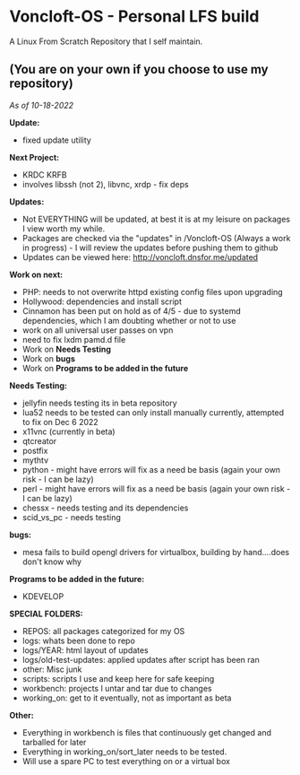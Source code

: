# Voncloft-OS - Personal LFS build

A Linux From Scratch Repository that I self maintain.

## (You are on your own if you choose to use my repository)

_As of 10-18-2022_

**Update:**
- fixed update utility

**Next Project:**
- KRDC KRFB
- involves libssh (not 2), libvnc, xrdp - fix deps

**Updates:**
- Not EVERYTHING will be updated, at best it is at my leisure on packages I view worth my while.
- Packages are checked via the "updates" in /Voncloft-OS (Always a work in progress) - I will review the updates before pushing them to github
- Updates can be viewed here: http://voncloft.dnsfor.me/updated

**Work on next:**
- PHP: needs to not overwrite httpd existing config files upon upgrading
- Hollywood: dependencies and install script
- Cinnamon has been put on hold as of 4/5 - due to systemd dependencies, which I am doubting whether or not to use
- work on all universal user passes on vpn
- need to fix lxdm pamd.d file
- Work on **Needs Testing**
- Work on **bugs**
- Work on **Programs to be added in the future**

**Needs Testing:**
- jellyfin needs testing its in beta repository
- lua52 needs to be tested can only install manually currently, attempted to fix on Dec 6 2022
- x11vnc (currently in beta)
- qtcreator
- postfix
- mythtv
- python - might have errors will fix as a need be basis (again your own risk - I can be lazy)
- perl - might have errors will fix as a need be basis (again your own risk - I can be lazy)
- chessx - needs testing and its dependencies
- scid_vs_pc - needs testing

**bugs:**
- mesa fails to build opengl drivers for virtualbox, building by hand....does don't know why

**Programs to be added in the future:**
- KDEVELOP

**SPECIAL FOLDERS:**
- REPOS: all packages categorized for my OS
- logs: whats been done to repo
- logs/YEAR: html layout of updates
- logs/old-test-updates: applied updates after script has been ran
- other: Misc junk
- scripts: scripts I use and keep here for safe keeping
- workbench: projects I untar and tar due to changes
- working_on: get to it eventually, not as important as beta

**Other:**
- Everything in workbench is files that continuously get changed and tarballed for later
- Everything in working_on/sort_later needs to be tested.
- Will use a spare PC to test everything on or a virtual box
